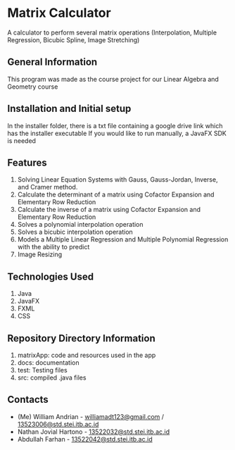 # Matrix Calculator
A calculator to perform several matrix operations (Interpolation, Multiple Regression, Bicubic Spline, Image Stretching)

## General Information
This program was made as the course project for our Linear Algebra and Geometry course

## Installation and Initial setup

In the installer folder, there is a txt file containing a google drive link which has the installer executable
If you would like to run manually, a JavaFX SDK is needed

## Features
1. Solving Linear Equation Systems with Gauss, Gauss-Jordan, Inverse, and Cramer method.
2. Calculate the determinant of a matrix using Cofactor Expansion and Elementary Row Reduction
3. Calculate the inverse of a matrix using Cofactor Expansion and Elementary Row Reduction
4. Solves a polynomial interpolation operation
5. Solves a bicubic interpolation operation
6. Models a Multiple Linear Regression and Multiple Polynomial Regression with the ability to predict
7. Image Resizing

## Technologies Used
1. Java
2. JavaFX
3. FXML
4. CSS
## Repository Directory Information
1. matrixApp: code and resources used in the app
2. docs: documentation
3. test: Testing files
4. src: compiled .java files
##  Contacts
+ (Me) William Andrian - williamadt123@gmail.com / 13523006@std.stei.itb.ac.id
+ Nathan Jovial Hartono - 13522032@std.stei.itb.ac.id
+ Abdullah Farhan - 13522042@std.stei.itb.ac.id 
